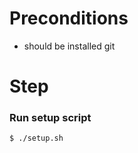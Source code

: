 # Preconditions

- should be installed git

# Step

### Run setup script

```shell
$ ./setup.sh
```

